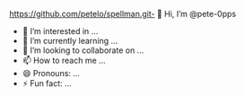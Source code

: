 https://github.com/petelo/spellman.git- 👋 Hi, I’m @pete-0pps
- 👀 I’m interested in ...
- 🌱 I’m currently learning ...
- 💞️ I’m looking to collaborate on ...
- 📫 How to reach me ...
- 😄 Pronouns: ...
- ⚡ Fun fact: ...

<!---
pete-0pps/pete-0pps is a ✨ special ✨ repository because its `README.md` (this file) appears on your GitHub profile.
You can click the Preview link to take a look at your changes.
--->

